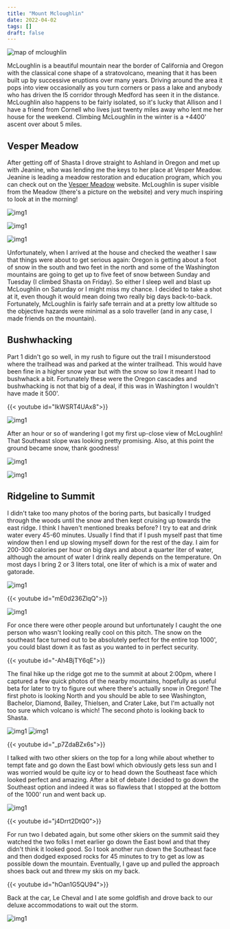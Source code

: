 ```yaml
---
title: "Mount Mcloughlin"
date: 2022-04-02
tags: []
draft: false
---
```


![map of mcloughlin](/static/maps/mcloughlin.png)

McLoughlin is a beautiful mountain near the border of California and Oregon with the classical cone shape of a stratovolcano, meaning that it has been built up by successive eruptions over many years. Driving around the area it pops into view occasionally as you turn corners or pass a lake and anybody who has driven the I5 corridor through Medford has seen it in the distance. McLoughlin also happens to be fairly isolated, so it's lucky that Allison and I have a friend from Cornell who lives just twenty miles away who lent me her house for the weekend. Climbing McLoughlin in the winter is a +4400' ascent over about 5 miles.

## Vesper Meadow

After getting off of Shasta I drove straight to Ashland in Oregon and met up with Jeanine, who was lending me the keys to her place at Vesper Meadow. Jeanine is leading a meadow restoration and education program, which you can check out on the [Vesper Meadow](https://www.vespermeadow.org/) website. McLoughlin is super visible from the Meadow (there's a picture on the website) and very much inspiring to look at in the morning! 

![img1](/static/mcloughlin/IMG_0504.png)

![img1](/static/mcloughlin/IMG_0528.png)

![img1](/static/mcloughlin/IMG_0529.png)

Unfortunately, when I arrived at the house and checked the weather I saw that things were about to get serious again: Oregon is getting about a foot of snow in the south and two feet in the north and some of the Washington mountains are going to get up to five feet of snow between Sunday and Tuesday (I climbed Shasta on Friday). So either I sleep well and blast up McLoughlin on Saturday or I might miss my chance. I decided to take a shot at it, even though it would mean doing two really big days back-to-back. Fortunately, McLoughlin is fairly safe terrain and at a pretty low altitude so the objective hazards were minimal as a solo traveller (and in any case, I made friends on the mountain). 

## Bushwhacking

Part 1 didn't go so well, in my rush to figure out the trail I misunderstood where the trailhead was and parked at the winter trailhead. This would have been fine in a higher snow year but with the snow so low it meant I had to bushwhack a bit. Fortunately these were the Oregon cascades and bushwhacking is not that big of a deal, if this was in Washington I wouldn't have made it 500'. 

{{< youtube id="IkWSRT4UAx8">}}<space>

![img1](/static/mcloughlin/IMG_0510.png)

After an hour or so of wandering I got my first up-close view of McLoughlin! That Southeast slope was looking pretty promising. Also, at this point the ground became snow, thank goodness!

![img1](/static/mcloughlin/IMG_0509.png)

![img1](/static/mcloughlin/IMG_0511.png)

## Ridgeline to Summit

I didn't take too many photos of the boring parts, but basically I trudged through the woods until the snow and then kept cruising up towards the east ridge. I think I haven't mentioned breaks before? I try to eat and drink water every 45-60 minutes. Usually I find that if I push myself past that time window then I end up slowing myself down for the rest of the day. I aim for 200-300 calories per hour on big days and about a quarter liter of water, although the amount of water I drink really depends on the temperature. On most days I bring 2 or 3 liters total, one liter of which is a mix of water and gatorade. 

![img1](/static/mcloughlin/IMG_0513.png)

{{< youtube id="mE0d236ZlqQ">}}<space>

![img1](/static/mcloughlin/IMG_0514.png)

For once there were other people around but unfortunately I caught the one person who wasn't looking really cool on this pitch. The snow on the southeast face turned out to be absolutely perfect for the entire top 1000', you could blast down it as fast as you wanted to in perfect security. 

{{< youtube id="-Ah4BjTY6qE">}}<space>

The final hike up the ridge got me to the summit at about 2:00pm, where I captured a few quick photos of the nearby mountains, hopefully as useful beta for later to try to figure out where there's actually snow in Oregon! The first photo is looking North and you should be able to see Washington, Bachelor, Diamond, Bailey, Thielsen, and Crater Lake, but I'm actually not too sure which volcano is which! The second photo is looking back to Shasta. 

![img1](/static/mcloughlin/IMG_0520.png)
![img1](/static/mcloughlin/IMG_0521.png)

{{< youtube id="_p7ZdaBZx6s">}}<space>

I talked with two other skiers on the top for a long while about whether to tempt fate and go down the East bowl which obviously gets less sun and I was worried would be quite icy or to head down the Southeast face which looked perfect and amazing. After a bit of debate I decided to go down the Southeast option and indeed it was so flawless that I stopped at the bottom of the 1000' run and went back up. 

![img1](/static/mcloughlin/67062737655__16117ACF-8BBE-4BD3-B2E6-816AFF597419.png)

{{< youtube id="j4Drrt2DtQ0">}}<space>

For run two I debated again, but some other skiers on the summit said they watched the two folks I met earlier go down the East bowl and that they didn't think it looked good. So I took another run down the Southeast face and then dodged exposed rocks for 45 minutes to try to get as low as possible down the mountain. Eventually, I gave up and pulled the approach shoes back out and threw my skis on my back. 

{{< youtube id="hOan1G5QU94">}}<space>

Back at the car, Le Cheval and I ate some goldfish and drove back to our deluxe accommodations to wait out the storm. 

![img1](/static/mcloughlin/67063952616__AF170F30-D83F-4FA6-AD89-C08E73E5C135.png)
